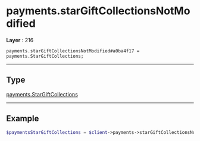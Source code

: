 # payments.starGiftCollectionsNotModified

**Layer** : 216

```tl
payments.starGiftCollectionsNotModified#a0ba4f17 = payments.StarGiftCollections;
```

---

## Type

[payments.StarGiftCollections](type/payments.StarGiftCollections)

---

## Example

```php
$paymentsStarGiftCollections = $client->payments->starGiftCollectionsNotModified();
```
